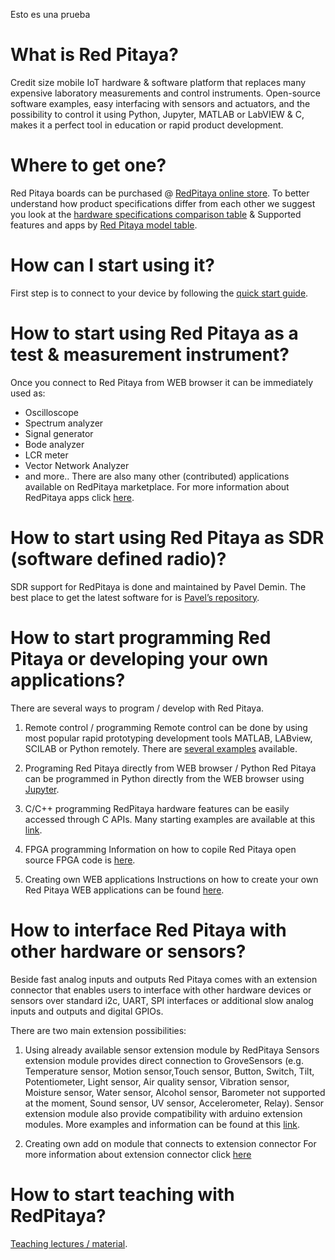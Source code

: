 Esto es una prueba
# What is Red Pitaya?
Credit size mobile IoT hardware & software platform that replaces many expensive laboratory
measurements and control instruments. Open-source software examples, easy interfacing with
sensors and actuators, and the possibility to control it using Python, Jupyter, MATLAB or
LabVIEW & C, makes it a perfect tool in education or rapid product development.


# Where to get one?
Red Pitaya boards can be purchased @ [RedPitaya online store](https://www.redpitaya.com/Catalog).
To better understand how product specifications differ from each other we suggest you look at
the [hardware specifications comparison table](https://redpitaya.readthedocs.io/en/latest/developerGuide/125-10/vs.html) 
& Supported features and apps by [Red Pitaya model table](https://redpitaya.readthedocs.io/en/latest/appsFeatures/supportedFeaturesAndApps.html).


# How can I start using it?
First step is to connect to your device by following the [quick start guide](https://redpitaya.readthedocs.io/en/latest/quickStart/quickStart.html).


# How to start using Red Pitaya as a test & measurement instrument?
Once you connect to Red Pitaya from WEB browser it can be immediately used as:
- Oscilloscope
- Spectrum analyzer
- Signal generator
- Bode analyzer
- LCR meter
- Vector Network Analyzer
- and more..
There are also many other (contributed) applications available on RedPitaya marketplace.
For more information about RedPitaya apps click [here](https://redpitaya.readthedocs.io/en/latest/appsFeatures/apps-featured/apps-featured.html).


# How to start using Red Pitaya as SDR (software defined radio)?
SDR support for RedPitaya is done and maintained by Pavel Demin. The best place to get the
latest software for is [Pavel’s repository](http://pavel-demin.github.io/red-pitaya-notes/).


# How to start programming Red Pitaya or developing your own applications?
There are several ways to program / develop with Red Pitaya.

1. Remote control / programming
   Remote control can be done by using most popular rapid prototyping development tools
   MATLAB, LABview, SCILAB or Python remotely. There are [several examples](https://redpitaya.readthedocs.io/en/latest/appsFeatures/remoteControl/remoteControl.html) available.

2. Programing Red Pitaya directly from WEB browser / Python
   Red Pitaya can be programmed in Python directly from the WEB browser using [Jupyter](https://redpitaya.readthedocs.io/en/latest/appsFeatures/jupyter/Jupyter.html?highlight=jupyter).

3. C/C++ programming
   RedPitaya hardware features can be easily accessed through C APIs. Many starting examples are available at this [link](https://redpitaya.readthedocs.io/en/latest/appsFeatures/remoteControl/remoteControl.html#examples).

4. FPGA programming
   Information on how to copile Red Pitaya open source FPGA code is [here](https://redpitaya.readthedocs.io/en/latest/developerGuide/fpga.html).

5. Creating own WEB applications
   Instructions on how to create your own Red Pitaya WEB applications can be found [here](https://redpitaya.readthedocs.io/en/latest/developerGuide/software/webApps.html).


# How to interface Red Pitaya with other hardware or sensors?
Beside fast analog inputs and outputs Red Pitaya comes with an extension connector that enables users to interface with other hardware devices or sensors over standard i2c, UART, SPI interfaces or additional slow analog inputs and outputs and digital GPIOs.

There are two main extension possibilities:

1. Using already available sensor extension module by RedPitaya
   Sensors extension module provides direct connection to GroveSensors (e.g. Temperature sensor, Motion sensor,Touch sensor, Button, Switch, Tilt, Potentiometer, Light sensor, Air quality sensor, Vibration sensor, Moisture sensor, Water sensor, Alcohol sensor, Barometer not supported at the moment, Sound sensor, UV sensor, Accelerometer, Relay). Sensor extension module also provide compatibility with arduino extension modules. More examples and information can be found at this [link](https://redpitaya.readthedocs.io/en/latest/appsFeatures/jupyter/Jupyter.html?highlight=jupyter).

2. Creating own add on module that connects to extension connector
   For more information about extension connector click [here](https://redpitaya.readthedocs.io/en/latest/developerGuide/125-14/extent.html)

# How to start teaching with RedPitaya?
[Teaching lectures / material](https://redpitaya.readthedocs.io/en/latest/teaching/teaching.html).




